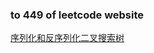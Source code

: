 ### to 449 of leetcode website

[序列化和反序列化二叉搜索树](https://leetcode-cn.com/problems/serialize-and-deserialize-bst/)
